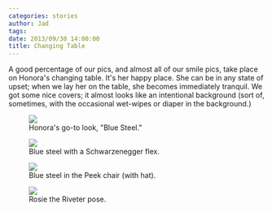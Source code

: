 ```yaml
---
categories: stories
author: Jad
tags: 
date: 2013/09/30 14:00:00
title: Changing Table
---
```

A good percentage of our pics, and almost all of our smile pics, take place on Honora's changing table.  It's her happy place.  She can be in any state of upset; when we lay her on the table, she becomes immediately tranquil.  We got some nice covers; it almost looks like an intentional background (sort of, sometimes, with the occasional wet-wipes or diaper in the background.)

<figure>
<img src="/img/2013/09/30/img_3389_medium.jpg" />
<figcaption>Honora's go-to look, "Blue Steel."</figcaption>
</figure>

<figure>
<img src="/img/2013/09/30/img_3418_medium.jpg" />
<figcaption>Blue steel with a Schwarzenegger flex.</figcaption>
</figure>

<figure>
<img src="/img/2013/09/30/img_3365_medium.jpg" />
<figcaption>Blue steel in the Peek chair (with hat).</figcaption>
</figure>

<figure>
<img src="/img/2013/09/30/img_3334_medium.jpg" />
<figcaption>Rosie the Riveter pose.</figcaption>
</figure>
